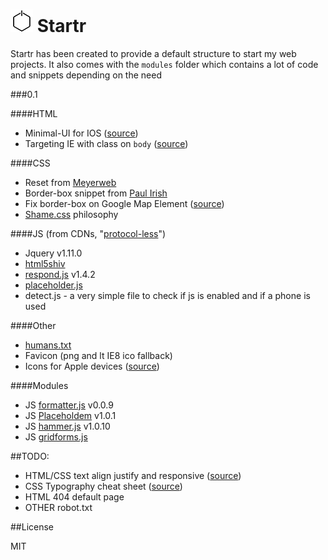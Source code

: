 # <img src="img/favicon.png"> Startr

Startr has been created to provide a default structure to start my web projects.
It also comes with the `modules` folder which contains a lot of code and snippets depending on the need

###0.1

####HTML

- Minimal-UI for IOS ([source](http://www.mobilexweb.com/blog/ios-7-1-safari-minimal-ui-bugs))
- Targeting IE with class on `body` ([source](http://css-tricks.com/snippets/html/add-body-class-just-for-ie/))

####CSS

- Reset from [Meyerweb](http://meyerweb.com/eric/tools/css/reset/)
- Border-box snippet from [Paul Irish](http://www.paulirish.com/2012/box-sizing-border-box-ftw/)
- Fix border-box on Google Map Element ([source](http://code.google.com/p/gmaps-api-issues/issues/detail?id=4370))
- [Shame.css](http://csswizardry.com/2013/04/shame-css/) philosophy

####JS (from CDNs, "[protocol-less](http://tools.ietf.org/html/rfc3986#section-4.2)")

- Jquery v1.11.0
- [html5shiv](https://code.google.com/p/html5shiv/)
- [respond.js](https://github.com/scottjehl/Respond) v1.4.2
- [placeholder.js](https://github.com/mathiasbynens/jquery-placeholder)
- detect.js - a very simple file to check if js is enabled and if a phone is used

####Other

- [humans.txt](http://humanstxt.org/)
- Favicon (png and lt IE8 ico fallback)
- Icons for Apple devices ([source](https://developer.apple.com/library/ios/documentation/AppleApplications/Reference/SafariWebContent/ConfiguringWebApplications/ConfiguringWebApplications.html))

####Modules

- JS [formatter.js](http://firstopinion.github.io/formatter.js/demos.html) v0.0.9
- JS [Placeholdem](http://placeholdem.jackrugile.com/) v1.0.1
- JS [hammer.js](http://eightmedia.github.io/hammer.js/) v1.0.10
- JS [gridforms.js](https://github.com/kumailht/gridforms)


##TODO:

- HTML/CSS text align justify and responsive ([source](http://www.barrelny.com/blog/text-align-justify-and-rwd/))
- CSS Typography cheat sheet ([source](http://www.newnet-soft.com/blog/csstypography)) 
- HTML 404 default page
- OTHER robot.txt


##License

MIT